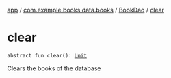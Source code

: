 [app](../../index.md) / [com.example.books.data.books](../index.md) / [BookDao](index.md) / [clear](./clear.md)

# clear

`abstract fun clear(): `[`Unit`](https://kotlinlang.org/api/latest/jvm/stdlib/kotlin/-unit/index.html)

Clears the books of the database


